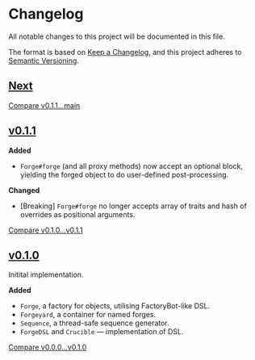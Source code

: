 # Changelog

All notable changes to this project will be documented in this file.

The format is based on [Keep a Changelog](https://keepachangelog.com/en/1.1.0/),
and this project adheres to [Semantic Versioning](https://semver.org/spec/v2.0.0.html).

## [Next]

[Compare v0.1.1...main](https://github.com/trinistr/object_forge/compare/v0.1.1...main)

## [v0.1.1]

**Added**
- `Forge#forge` (and all proxy methods) now accept an optional block, yielding the forged object to do user-defined post-processing.

**Changed**
- [Breaking] `Forge#forge` no longer accepts array of traits and hash of overrides as positional arguments.

[Compare v0.1.0...v0.1.1](https://github.com/trinistr/object_forge/compare/v0.1.0...v0.1.1)

## [v0.1.0]

Initital implementation.

**Added**
- `Forge`, a factory for objects, utilising FactoryBot-like DSL.
- `Forgeyard`, a container for named forges.
- `Sequence`, a thread-safe sequence generator.
- `ForgeDSL` and `Crucible` — implementation of DSL.

[Compare v0.0.0...v0.1.0](https://github.com/trinistr/object_forge/compare/v0.0.0...v0.1.0)

[Next]: https://github.com/trinistr/object_forge/tree/main
[v0.1.1]: https://github.com/trinistr/object_forge/tree/v0.1.1
[v0.1.0]: https://github.com/trinistr/object_forge/tree/v0.1.0
[🚀 CI]: https://github.com/trinistr/object_forge/actions/workflows/CI.yaml
